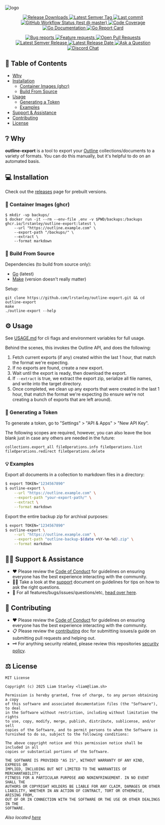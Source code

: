 <!-- template:define:options
{
  "nodescription": true
}
-->
![logo](https://liam.sh/-/gh/svg/lrstanley/outline-export?layout=left&bg=geometric&icon=material-symbols%3Amarkdown&icon.height=80)

<!-- template:begin:header -->
<!-- do not edit anything in this "template" block, its auto-generated -->

<p align="center">
  <a href="https://github.com/lrstanley/outline-export/releases">
    <img title="Release Downloads" src="https://img.shields.io/github/downloads/lrstanley/outline-export/total?style=flat-square">
  </a>
  <a href="https://github.com/lrstanley/outline-export/tags">
    <img title="Latest Semver Tag" src="https://img.shields.io/github/v/tag/lrstanley/outline-export?style=flat-square">
  </a>
  <a href="https://github.com/lrstanley/outline-export/commits/master">
    <img title="Last commit" src="https://img.shields.io/github/last-commit/lrstanley/outline-export?style=flat-square">
  </a>




  <a href="https://github.com/lrstanley/outline-export/actions?query=workflow%3Atest+event%3Apush">
    <img title="GitHub Workflow Status (test @ master)" src="https://img.shields.io/github/actions/workflow/status/lrstanley/outline-export/test.yml?branch=master&label=test&style=flat-square">
  </a>


  <a href="https://codecov.io/gh/lrstanley/outline-export">
    <img title="Code Coverage" src="https://img.shields.io/codecov/c/github/lrstanley/outline-export/master?style=flat-square">
  </a>

  <a href="https://pkg.go.dev/github.com/lrstanley/outline-export">
    <img title="Go Documentation" src="https://pkg.go.dev/badge/github.com/lrstanley/outline-export?style=flat-square">
  </a>
  <a href="https://goreportcard.com/report/github.com/lrstanley/outline-export">
    <img title="Go Report Card" src="https://goreportcard.com/badge/github.com/lrstanley/outline-export?style=flat-square">
  </a>
</p>
<p align="center">
  <a href="https://github.com/lrstanley/outline-export/issues?q=is:open+is:issue+label:bug">
    <img title="Bug reports" src="https://img.shields.io/github/issues/lrstanley/outline-export/bug?label=issues&style=flat-square">
  </a>
  <a href="https://github.com/lrstanley/outline-export/issues?q=is:open+is:issue+label:enhancement">
    <img title="Feature requests" src="https://img.shields.io/github/issues/lrstanley/outline-export/enhancement?label=feature%20requests&style=flat-square">
  </a>
  <a href="https://github.com/lrstanley/outline-export/pulls">
    <img title="Open Pull Requests" src="https://img.shields.io/github/issues-pr/lrstanley/outline-export?label=prs&style=flat-square">
  </a>
  <a href="https://github.com/lrstanley/outline-export/releases">
    <img title="Latest Semver Release" src="https://img.shields.io/github/v/release/lrstanley/outline-export?style=flat-square">
    <img title="Latest Release Date" src="https://img.shields.io/github/release-date/lrstanley/outline-export?label=date&style=flat-square">
  </a>
  <a href="https://github.com/lrstanley/outline-export/discussions/new?category=q-a">
    <img title="Ask a Question" src="https://img.shields.io/badge/support-ask_a_question!-blue?style=flat-square">
  </a>
  <a href="https://liam.sh/chat"><img src="https://img.shields.io/badge/discord-bytecord-blue.svg?style=flat-square" title="Discord Chat"></a>
</p>
<!-- template:end:header -->

<!-- template:begin:toc -->
<!-- do not edit anything in this "template" block, its auto-generated -->
## :link: Table of Contents

  - [Why](#grey_question-why)
  - [Installation](#computer-installation)
    - [Container Images (ghcr)](#whale-container-images-ghcr)
    - [Build From Source](#toolbox-build-from-source)
  - [Usage](#gear-usage)
    - [Generating a Token](#hammer-generating-a-token)
    - [Examples](#bulb-examples)
  - [Support &amp; Assistance](#raising_hand_man-support--assistance)
  - [Contributing](#handshake-contributing)
  - [License](#balance_scale-license)
<!-- template:end:toc -->

## :grey_question: Why

**outline-export** is a tool to export your [Outline](https://getoutline.com) collections/documents to
a variety of formats. You can do this manually, but it's helpful to do on an automated basis.

## :computer: Installation

Check out the [releases](https://github.com/lrstanley/outline-export/releases) page for prebuilt
versions.

### :whale: Container Images (ghcr)

```console
$ mkdir -vp backups/
$ docker run -it --rm --env-file .env -v $PWD/backups:/backups ghcr.io/lrstanley/outline-export:latest \
    --url "https://outline.example.com" \
    --export-path "/backups/" \
    --extract \
    --format markdown
```

### :toolbox: Build From Source

Dependencies (to build from source only):

- [Go](https://golang.org/doc/install) (latest)
- [Make](https://www.gnu.org/software/make/) (version doesn't really matter)

Setup:

```console
git clone https://github.com/lrstanley/outline-export.git && cd outline-export
make
./outline-export --help
```

## :gear: Usage

See [USAGE.md](USAGE.md) for cli flags and environment variables for full usage.

Behind the scenes, this invokes the Outline API, and does the following:

1. Fetch current exports (if any) created within the last 1 hour, that match the format we're expecting.
2. If no exports are found, create a new export.
3. Wait until the export is ready, then download the export.
4. If `--extract` is true, we extract the export zip, serialize all file names, and write into the target
   directory.
5. Once completed, we clean up any exports that were created in the last 1 hour, that match the format
   we're expecting (to ensure we're not creating a bunch of exports that are left around).


### :hammer: Generating a Token

To generate a token, go to "Settings" > "API & Apps" > "New API Key".

The following scopes are required, however, you can also leave the box blank just in case any others
are needed in the future:

```
collections.export_all fileOperations.info fileOperations.list fileOperations.redirect fileOperations.delete
```

### :bulb: Examples

Export all documents in a collection to markdown files in a directory:

```bash
$ export TOKEN="1234567890"
$ outline-export \
    --url "https://outline.example.com" \
    --export-path "your-export-path/" \
    --extract \
    --format markdown
```

Export the entire backup zip for archival purposes:

```bash
$ export TOKEN="1234567890"
$ outline-export \
    --url "https://outline.example.com" \
    --export-path "outline-backup-$(date +%Y-%m-%d).zip" \
    --format markdown
```

<!-- template:begin:support -->
<!-- do not edit anything in this "template" block, its auto-generated -->
## :raising_hand_man: Support & Assistance

* :heart: Please review the [Code of Conduct](.github/CODE_OF_CONDUCT.md) for
     guidelines on ensuring everyone has the best experience interacting with
     the community.
* :raising_hand_man: Take a look at the [support](.github/SUPPORT.md) document on
     guidelines for tips on how to ask the right questions.
* :lady_beetle: For all features/bugs/issues/questions/etc, [head over here](https://github.com/lrstanley/outline-export/issues/new/choose).
<!-- template:end:support -->

<!-- template:begin:contributing -->
<!-- do not edit anything in this "template" block, its auto-generated -->
## :handshake: Contributing

* :heart: Please review the [Code of Conduct](.github/CODE_OF_CONDUCT.md) for guidelines
     on ensuring everyone has the best experience interacting with the
    community.
* :clipboard: Please review the [contributing](.github/CONTRIBUTING.md) doc for submitting
     issues/a guide on submitting pull requests and helping out.
* :old_key: For anything security related, please review this repositories [security policy](https://github.com/lrstanley/outline-export/security/policy).
<!-- template:end:contributing -->

<!-- template:begin:license -->
<!-- do not edit anything in this "template" block, its auto-generated -->
## :balance_scale: License

```
MIT License

Copyright (c) 2025 Liam Stanley <liam@liam.sh>

Permission is hereby granted, free of charge, to any person obtaining a copy
of this software and associated documentation files (the "Software"), to deal
in the Software without restriction, including without limitation the rights
to use, copy, modify, merge, publish, distribute, sublicense, and/or sell
copies of the Software, and to permit persons to whom the Software is
furnished to do so, subject to the following conditions:

The above copyright notice and this permission notice shall be included in all
copies or substantial portions of the Software.

THE SOFTWARE IS PROVIDED "AS IS", WITHOUT WARRANTY OF ANY KIND, EXPRESS OR
IMPLIED, INCLUDING BUT NOT LIMITED TO THE WARRANTIES OF MERCHANTABILITY,
FITNESS FOR A PARTICULAR PURPOSE AND NONINFRINGEMENT. IN NO EVENT SHALL THE
AUTHORS OR COPYRIGHT HOLDERS BE LIABLE FOR ANY CLAIM, DAMAGES OR OTHER
LIABILITY, WHETHER IN AN ACTION OF CONTRACT, TORT OR OTHERWISE, ARISING FROM,
OUT OF OR IN CONNECTION WITH THE SOFTWARE OR THE USE OR OTHER DEALINGS IN THE
SOFTWARE.
```

_Also located [here](LICENSE)_
<!-- template:end:license -->
